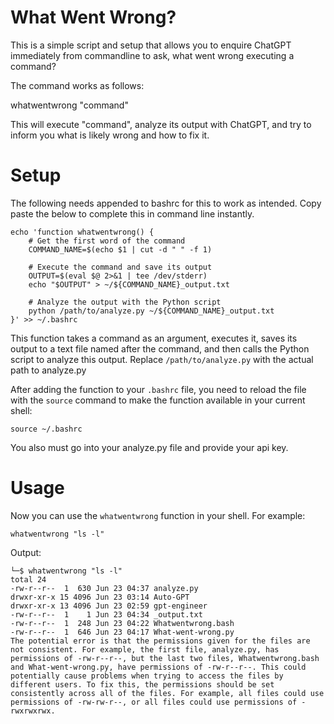 # What Went Wrong?

This is a simple script and setup that allows you to enquire ChatGPT immediately from commandline to ask, what went wrong executing a command?

The command works as follows:

whatwentwrong "command"

This will execute "command", analyze its output with ChatGPT, and try to inform you what is likely wrong and how to fix it.


# Setup

The following needs appended to bashrc for this to work as intended. Copy paste the below to complete this in command line instantly.

    echo 'function whatwentwrong() {
        # Get the first word of the command
        COMMAND_NAME=$(echo $1 | cut -d " " -f 1)
    
        # Execute the command and save its output
        OUTPUT=$(eval $@ 2>&1 | tee /dev/stderr)
        echo "$OUTPUT" > ~/${COMMAND_NAME}_output.txt
    
        # Analyze the output with the Python script
        python /path/to/analyze.py ~/${COMMAND_NAME}_output.txt
    }' >> ~/.bashrc

This function takes a command as an argument, executes it, saves its output to a text file named after the command, and then calls the Python script to analyze this output. Replace `/path/to/analyze.py` with the actual path to analyze.py

After adding the function to your `.bashrc` file, you need to reload the file with the `source` command to make the function available in your current shell:

    source ~/.bashrc

You also must go into your analyze.py file and provide your api key.
# Usage
Now you can use the `whatwentwrong` function in your shell. For example:

    whatwentwrong "ls -l"
Output:

    └─$ whatwentwrong "ls -l"
    total 24
    -rw-r--r--  1  630 Jun 23 04:37 analyze.py
    drwxr-xr-x 15 4096 Jun 23 03:14 Auto-GPT
    drwxr-xr-x 13 4096 Jun 23 02:59 gpt-engineer
    -rw-r--r--  1    1 Jun 23 04:34 _output.txt
    -rw-r--r--  1  248 Jun 23 04:22 Whatwentwrong.bash
    -rw-r--r--  1  646 Jun 23 04:17 What-went-wrong.py
    The potential error is that the permissions given for the files are not consistent. For example, the first file, analyze.py, has permissions of -rw-r--r--, but the last two files, Whatwentwrong.bash and What-went-wrong.py, have permissions of -rw-r--r--. This could potentially cause problems when trying to access the files by different users. To fix this, the permissions should be set consistently across all of the files. For example, all files could use permissions of -rw-rw-r--, or all files could use permissions of -rwxrwxrwx.
